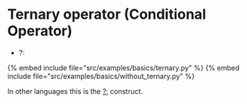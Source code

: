 # Ternary operator (Conditional Operator)

* ?:

{% embed include file="src/examples/basics/ternary.py" %}
{% embed include file="src/examples/basics/without_ternary.py" %}

In other languages this is the [?:](https://en.wikipedia.org/wiki/%3F:) construct.


